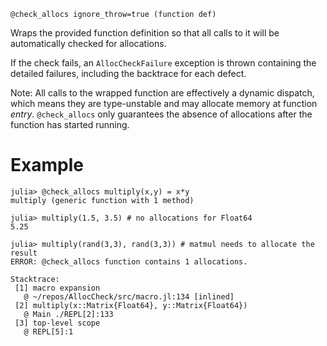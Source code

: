 ```
@check_allocs ignore_throw=true (function def)
```

Wraps the provided function definition so that all calls to it will be automatically checked for allocations.

If the check fails, an `AllocCheckFailure` exception is thrown containing the detailed failures, including the backtrace for each defect.

Note: All calls to the wrapped function are effectively a dynamic dispatch, which means they are type-unstable and may allocate memory at function *entry*. `@check_allocs` only guarantees the absence of allocations after the function has started running.

# Example

```jldoctest
julia> @check_allocs multiply(x,y) = x*y
multiply (generic function with 1 method)

julia> multiply(1.5, 3.5) # no allocations for Float64
5.25

julia> multiply(rand(3,3), rand(3,3)) # matmul needs to allocate the result
ERROR: @check_allocs function contains 1 allocations.

Stacktrace:
 [1] macro expansion
   @ ~/repos/AllocCheck/src/macro.jl:134 [inlined]
 [2] multiply(x::Matrix{Float64}, y::Matrix{Float64})
   @ Main ./REPL[2]:133
 [3] top-level scope
   @ REPL[5]:1
```
